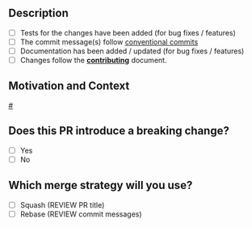 <!---
Provide a general summary of your changes in the Title above
-->

## Description

<!--- Describe your changes in detail -->

- [ ] Tests for the changes have been added (for bug fixes / features)
- [ ] The commit message(s) follow [conventional commits](https://www.conventionalcommits.org/en/v1.0.0/)
- [ ] Documentation has been added / updated (for bug fixes / features)
- [ ] Changes follow the **[contributing](../CONTRIBUTING.md)** document.

## Motivation and Context

<!--- Why is this change required? What problem does it solve? -->

<!--- If it relates to an open issue, please link to the issue here.
e.g.
[#123](https://github.com/hyperledger/aries-framework-javascript-ext/issues/123)
-->

[#](https://github.com/hyperledger/aries-framework-javascript-ext/issues/)

## Does this PR introduce a breaking change?

- [ ] Yes
- [ ] No

<!-- If this PR contains a breaking change, please describe the impact and migration path for existing applications below. Make sure to indicate commits with breaking changes by appending a `!` after the type/scope as described by the conventional commits guidelines -->

## Which merge strategy will you use?

<!-- This indicates to reviewers whether they need to check your commits are ready to be rebased on main or not. Squashing only requires the title of the PR to follow conventional commits guidelines. Rebasing requires all commits to follow conventional commits guidelines, but allows to introduce multiple changes within a single PR. If you don't know what this means, Squash is probably the way to go. -->

- [ ] Squash (REVIEW PR title)
- [ ] Rebase (REVIEW commit messages)
